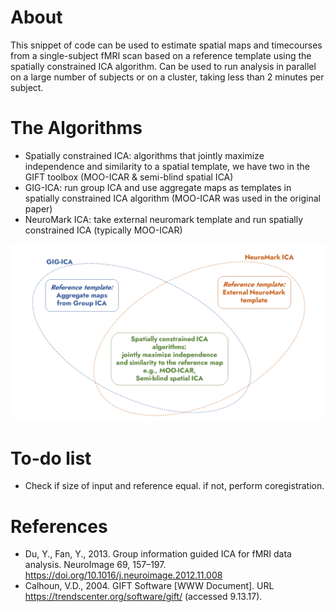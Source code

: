 # About
This snippet of code can be used to estimate spatial maps and timecourses from a single-subject fMRI scan based on a reference template using the spatially constrained ICA algorithm. Can be used to run analysis in parallel on a large number of subjects or on a cluster, taking less than 2 minutes per subject.

# The Algorithms
* Spatially constrained ICA: algorithms that jointly maximize independence and similarity to a spatial template, we have two in the GIFT toolbox (MOO-ICAR & semi-blind spatial ICA)
* GIG-ICA: run group ICA and use aggregate maps as templates in spatially constrained ICA algorithm (MOO-ICAR was used in the original paper)
* NeuroMark ICA: take external neuromark template and run spatially constrained ICA (typically MOO-ICAR)

![Spatial Constrained ICA](./flow.png)

# To-do list
* Check if size of input and reference equal. if not, perform coregistration.

# References
* Du, Y., Fan, Y., 2013. Group information guided ICA for fMRI data analysis. NeuroImage 69, 157–197. https://doi.org/10.1016/j.neuroimage.2012.11.008
* Calhoun, V.D., 2004. GIFT Software [WWW Document]. URL https://trendscenter.org/software/gift/ (accessed 9.13.17).
